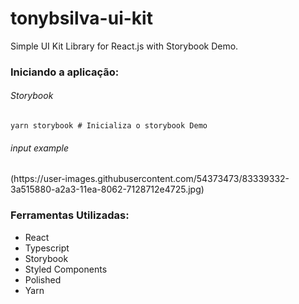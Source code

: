 <h1>tonybsilva-ui-kit</h1>
<span>Simple UI Kit Library for React.js with Storybook Demo.</span>


<h3>Iniciando a aplicação:</h3>
<h6>Storybook</h6>

```
yarn storybook # Inicializa o storybook Demo
```

<h6>input example</h6>
(https://user-images.githubusercontent.com/54373473/83339332-3a515880-a2a3-11ea-8062-7128712e4725.jpg)
</br>

<p aling="center">



</p>

<h3>Ferramentas Utilizadas:</h3>
<ul>
  <li>React</li>
  <li>Typescript</li>
  <li>Storybook</li>
  <li>Styled Components</li>
  <li>Polished</li>
  <li>Yarn</li>
</ul>

